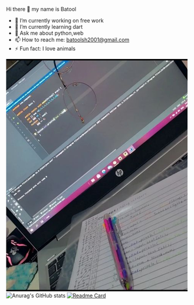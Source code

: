  Hi there 👋 my name is Batool

- 🔭 I’m currently working on free work
- 🌱 I’m currently learning dart
- 💬 Ask me about python,web
- 📫 How to reach me: batoolsh2001@gmail.com
- ⚡ Fun fact: I love animals


![This is an image](https://github.com/batooldshilleh/batooldshilleh/blob/main/image_2022-07-26_091452359.png)
![Anurag's GitHub stats](https://github-readme-stats.vercel.app/api?username=batooldshilleh&show_icons=true&theme=dark)
[![Readme Card](https://github-readme-stats.vercel.app/api/pin/?username=batooldshilleh&repo=github-readme-stats&theme=dark)](https://github.com/anuraghazra/github-readme-stats)



<!--
**batooldshilleh/batooldshilleh** is a ✨ _special_ ✨ repository because its `README.md` (this file) appears on your GitHub profile.

Here are some ideas to get you started:


- 👯 I’m looking to collaborate on Help get some source code
- 🤔 I’m looking for help with python

- 😄 Pronouns: ...

-->
